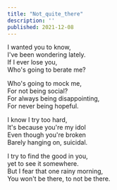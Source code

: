 ```yaml
---
title: "Not_quite_there"
description: ''
published: 2021-12-08
---
```

I wanted you to know,     
I've been wondering lately.     
If I ever lose you,     
Who's going to berate me?     
     
Who's going to mock me,     
For not being social?     
For always being disappointing,     
For never being hopeful.     
     
I know I try too hard,     
It's because you're my idol     
Even though you're broken     
Barely hanging on, suicidal.     
     
I try to find the good in you,     
yet to see it somewhere.     
But I fear that one rainy morning,     
You won't be there, to not be there.     
     
     
